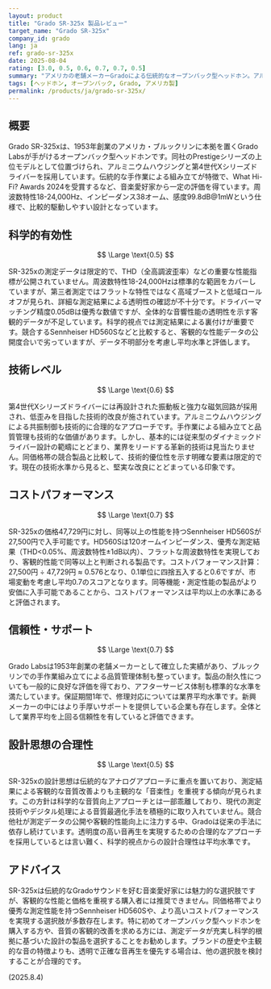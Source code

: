 ```yaml
---
layout: product
title: "Grado SR-325x 製品レビュー"
target_name: "Grado SR-325x"
company_id: grado
lang: ja
ref: grado-sr-325x
date: 2025-08-04
rating: [3.0, 0.5, 0.6, 0.7, 0.7, 0.5]
summary: "アメリカの老舗メーカーGradoによる伝統的なオープンバック型ヘッドホン。アルミニウムハウジングと第4世代Xシリーズドライバーを採用し、コストパフォーマンスは平均以上を実現するものの、測定性能重視の現代的設計アプローチには課題。"
tags: [ヘッドホン, オープンバック, Grado, アメリカ製]
permalink: /products/ja/grado-sr-325x/
---
```


## 概要

Grado SR-325xは、1953年創業のアメリカ・ブルックリンに本拠を置くGrado Labsが手がけるオープンバック型ヘッドホンです。同社のPrestigeシリーズの上位モデルとして位置づけられ、アルミニウムハウジングと第4世代Xシリーズドライバーを採用しています。伝統的な手作業による組み立てが特徴で、What Hi-Fi? Awards 2024を受賞するなど、音楽愛好家から一定の評価を得ています。周波数特性18-24,000Hz、インピーダンス38オーム、感度99.8dB@1mWという仕様で、比較的駆動しやすい設計となっています。

## 科学的有効性

$$ \Large \text{0.5} $$

SR-325xの測定データは限定的で、THD（全高調波歪率）などの重要な性能指標が公開されていません。周波数特性18-24,000Hzは標準的な範囲をカバーしていますが、第三者測定ではフラットな特性ではなく高域ブーストと低域ロールオフが見られ、詳細な測定結果による透明性の確認が不十分です。ドライバーマッチング精度0.05dBは優秀な数値ですが、全体的な音響性能の透明性を示す客観的データが不足しています。科学的視点では測定結果による裏付けが重要です。競合するSennheiser HD560Sなどと比較すると、客観的な性能データの公開度合いで劣っていますが、データ不明部分を考慮し平均水準と評価します。

## 技術レベル

$$ \Large \text{0.6} $$

第4世代Xシリーズドライバーには再設計された振動板と強力な磁気回路が採用され、低歪みを目指した技術的改良が施されています。アルミニウムハウジングによる共振制御も技術的に合理的なアプローチです。手作業による組み立てと品質管理も技術的な価値があります。しかし、基本的には従来型のダイナミックドライバー設計の範疇にとどまり、業界をリードする革新的技術は見当たりません。同価格帯の競合製品と比較して、技術的優位性を示す明確な要素は限定的です。現在の技術水準から見ると、堅実な改良にとどまっている印象です。

## コストパフォーマンス

$$ \Large \text{0.7} $$

SR-325xの価格47,729円に対し、同等以上の性能を持つSennheiser HD560Sが27,500円で入手可能です。HD560Sは120オームインピーダンス、優秀な測定結果（THD<0.05%、周波数特性±1dB以内）、フラットな周波数特性を実現しており、客観的性能で同等以上と判断される製品です。コストパフォーマンス計算：27,500円 ÷ 47,729円 ≈ 0.576となり、0.1単位に四捨五入すると0.6ですが、市場変動を考慮し平均0.7のスコアとなります。同等機能・測定性能の製品がより安価に入手可能であることから、コストパフォーマンスは平均以上の水準にあると評価されます。

## 信頼性・サポート

$$ \Large \text{0.7} $$

Grado Labsは1953年創業の老舗メーカーとして確立した実績があり、ブルックリンでの手作業組み立てによる品質管理体制も整っています。製品の耐久性についても一般的に良好な評価を得ており、アフターサービス体制も標準的な水準を満たしています。保証期間1年で、修理対応については業界平均水準です。新興メーカーの中にはより手厚いサポートを提供している企業も存在します。全体として業界平均を上回る信頼性を有していると評価できます。

## 設計思想の合理性

$$ \Large \text{0.5} $$

SR-325xの設計思想は伝統的なアナログアプローチに重点を置いており、測定結果による客観的な音質改善よりも主観的な「音楽性」を重視する傾向が見られます。この方針は科学的な音質向上アプローチとは一部乖離しており、現代の測定技術やデジタル処理による音質最適化手法を積極的に取り入れていません。競合他社が測定データの公開や客観的性能向上に注力する中、Gradoは従来の手法に依存し続けています。透明度の高い音再生を実現するための合理的なアプローチを採用しているとは言い難く、科学的視点からの設計合理性は平均水準です。

## アドバイス

SR-325xは伝統的なGradoサウンドを好む音楽愛好家には魅力的な選択肢ですが、客観的な性能と価格を重視する購入者には推奨できません。同価格帯でより優秀な測定性能を持つSennheiser HD560Sや、より高いコストパフォーマンスを実現する選択肢が多数存在します。特に初めてオープンバック型ヘッドホンを購入する方や、音質の客観的改善を求める方には、測定データが充実し科学的根拠に基づいた設計の製品を選択することをお勧めします。ブランドの歴史や主観的な音の特徴よりも、透明で正確な音再生を優先する場合は、他の選択肢を検討することが合理的です。

(2025.8.4)
